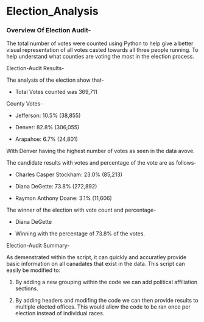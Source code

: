 # Election_Analysis

### Overview Of Election Audit-

The total number of votes were counted using Python to help give a better visual representation of all votes casted towards all three people running. To help understand what counties are voting the most in the election process.

Election-Audit Results-

The analysis of the election show that-

 - Total Votes counted was 369,711

County Votes-

 - Jefferson: 10.5% (38,855)

 - Denver: 82.8% (306,055)

 - Arapahoe: 6.7% (24,801)

With Denver having the highest number of votes as seen in the data avove.



The candidate results with votes and percentage of the vote are as follows-

 - Charles Casper Stockham: 23.0% (85,213)

 - Diana DeGette: 73.8% (272,892)

 - Raymon Anthony Doane: 3.1% (11,606)

The winner of the election with vote count and percentage-

 - Diana DeGette

 - Winning with the percentage of 73.8% of the votes.


Election-Audit Summary-

As demenstrated within the script, it can quickly and accuratley provide basic information on all canadates that exist in the data. This script can easily be modified to:

1. By adding a new grouping within the code we can add political affiliation sections.

2. By adding headers and modifing the code we can then provide results to multiple elected offices. This would allow the code to be ran once per election instead of individual races.

